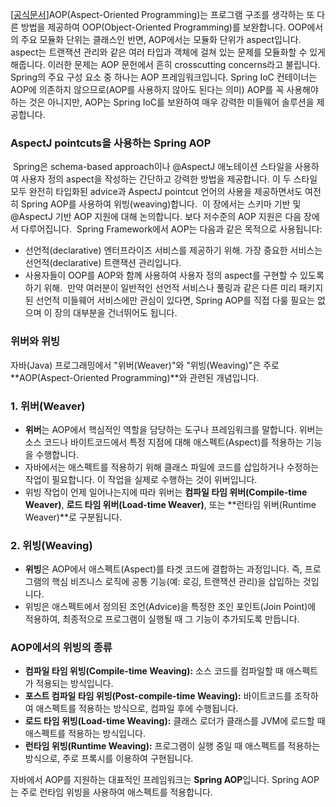 \[[공식문서](https://docs.spring.io/spring-framework/reference/core/aop.html)\]
​
AOP(Aspect-Oriented Programming)는 프로그램 구조를 생각하는 또 다른 방법을 제공하여 OOP(Object-Oriented Programming)를 보완합니다. OOP에서의 주요 모듈화 단위는 클래스인 반면, AOP에서는 모듈화 단위가 aspect입니다. aspect는 트랜잭션 관리와 같은 여러 타입과 객체에 걸쳐 있는 문제를 모듈화할 수 있게 해줍니다. 이러한 문제는 AOP 문헌에서 흔히 crosscutting concerns라고 불립니다.
​
Spring의 주요 구성 요소 중 하나는 AOP 프레임워크입니다. Spring IoC 컨테이너는 AOP에 의존하지 않으므로(AOP를 사용하지 않아도 된다는 의미) AOP를 꼭 사용해야 하는 것은 아니지만, AOP는 Spring IoC를 보완하여 매우 강력한 미들웨어 솔루션을 제공합니다.
​
### AspectJ pointcuts을 사용하는 Spring AOP
​
Spring은 schema-based approach이나 @AspectJ 애노테이션 스타일을 사용하여 사용자 정의 aspect을 작성하는 간단하고 강력한 방법을 제공합니다. 이 두 스타일 모두 완전히 타입화된 advice과 AspectJ pointcut 언어의 사용을 제공하면서도 여전히 Spring AOP를 사용하여 위빙(weaving)합니다.
​
이 장에서는 스키마 기반 및 @AspectJ 기반 AOP 지원에 대해 논의합니다. 보다 저수준의 AOP 지원은 다음 장에서 다루어집니다.
​
Spring Framework에서 AOP는 다음과 같은 목적으로 사용됩니다:
​
-   선언적(declarative) 엔터프라이즈 서비스를 제공하기 위해. 가장 중요한 서비스는 선언적(declarative) 트랜잭션 관리입니다.
-   사용자들이 OOP를 AOP와 함께 사용하여 사용자 정의 aspect를 구현할 수 있도록 하기 위해.
​
만약 여러분이 일반적인 선언적 서비스나 풀링과 같은 다른 미리 패키지된 선언적 미들웨어 서비스에만 관심이 있다면, Spring AOP를 직접 다룰 필요는 없으며 이 장의 대부분을 건너뛰어도 됩니다.


### 위버와 위빙

자바(Java) 프로그래밍에서 "위버(Weaver)"와 "위빙(Weaving)"은 주로 **AOP(Aspect-Oriented Programming)**와 관련된 개념입니다.

### 1. **위버(Weaver)**
   - **위버**는 AOP에서 핵심적인 역할을 담당하는 도구나 프레임워크를 말합니다. 위버는 소스 코드나 바이트코드에서 특정 지점에 대해 애스펙트(Aspect)를 적용하는 기능을 수행합니다.
   - 자바에서는 애스펙트를 적용하기 위해 클래스 파일에 코드를 삽입하거나 수정하는 작업이 필요합니다. 이 작업을 실제로 수행하는 것이 위버입니다.
   - 위빙 작업이 언제 일어나는지에 따라 위버는 **컴파일 타임 위버(Compile-time Weaver)**, **로드 타임 위버(Load-time Weaver)**, 또는 **런타임 위버(Runtime Weaver)**로 구분됩니다.

### 2. **위빙(Weaving)**
   - **위빙**은 AOP에서 애스펙트(Aspect)를 타겟 코드에 결합하는 과정입니다. 즉, 프로그램의 핵심 비즈니스 로직에 공통 기능(예: 로깅, 트랜잭션 관리)을 삽입하는 것입니다.
   - 위빙은 애스펙트에서 정의된 조언(Advice)을 특정한 조인 포인트(Join Point)에 적용하여, 최종적으로 프로그램이 실행될 때 그 기능이 추가되도록 만듭니다.

### AOP에서의 위빙의 종류
   - **컴파일 타임 위빙(Compile-time Weaving):** 소스 코드를 컴파일할 때 애스펙트가 적용되는 방식입니다.
   - **포스트 컴파일 타임 위빙(Post-compile-time Weaving):** 바이트코드를 조작하여 애스펙트를 적용하는 방식으로, 컴파일 후에 수행됩니다.
   - **로드 타임 위빙(Load-time Weaving):** 클래스 로더가 클래스를 JVM에 로드할 때 애스펙트를 적용하는 방식입니다.
   - **런타임 위빙(Runtime Weaving):** 프로그램이 실행 중일 때 애스펙트를 적용하는 방식으로, 주로 프록시를 이용하여 구현됩니다.

자바에서 AOP를 지원하는 대표적인 프레임워크는 **Spring AOP**입니다. Spring AOP는 주로 런타임 위빙을 사용하여 애스펙트를 적용합니다.